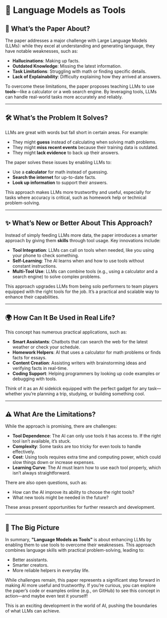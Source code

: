 # 📄 Language Models as Tools

## 🧐 What’s the Paper About?
The paper addresses a major challenge with Large Language Models (LLMs): while they excel at understanding and generating language, they have notable weaknesses, such as:
- **Hallucinations**: Making up facts.
- **Outdated Knowledge**: Missing the latest information.
- **Task Limitations**: Struggling with math or finding specific details.
- **Lack of Explainability**: Difficulty explaining how they arrived at answers.

To overcome these limitations, the paper proposes teaching LLMs to use **tools**—like a calculator or a web search engine. By leveraging tools, LLMs can handle real-world tasks more accurately and reliably.

---

## 🛠 What’s the Problem It Solves?
LLMs are great with words but fall short in certain areas. For example:
- They might **guess** instead of calculating when solving math problems.
- They might **miss recent events** because their training data is outdated.
- They might **lack evidence** to back up their answers.

The paper solves these issues by enabling LLMs to:
- Use a **calculator** for math instead of guessing.
- **Search the internet** for up-to-date facts.
- **Look up information** to support their answers.

This approach makes LLMs more trustworthy and useful, especially for tasks where accuracy is critical, such as homework help or technical problem-solving.

---

## ✨ What’s New or Better About This Approach?
Instead of simply feeding LLMs more data, the paper introduces a smarter approach by giving them **skills** through tool usage. Key innovations include:
- **Tool Integration**: LLMs can call on tools when needed, like you using your phone to check something.
- **Self-Learning**: The AI learns when and how to use tools without constant instructions.
- **Multi-Tool Use**: LLMs can combine tools (e.g., using a calculator and a search engine) to solve complex problems.

This approach upgrades LLMs from being solo performers to team players equipped with the right tools for the job. It’s a practical and scalable way to enhance their capabilities.

---

## 🌍 How Can It Be Used in Real Life?
This concept has numerous practical applications, such as:
- **Smart Assistants**: Chatbots that can search the web for the latest weather or check your schedule.
- **Homework Helpers**: AI that uses a calculator for math problems or finds facts for essays.
- **Content Creation**: Assisting writers with brainstorming ideas and verifying facts in real-time.
- **Coding Support**: Helping programmers by looking up code examples or debugging with tools.

Think of it as an AI sidekick equipped with the perfect gadget for any task—whether you’re planning a trip, studying, or building something cool.

---

## ⚠️ What Are the Limitations?
While the approach is promising, there are challenges:
- **Tool Dependence**: The AI can only use tools it has access to. If the right tool isn’t available, it’s stuck.
- **Complexity**: Some tasks are too tricky for even tools to handle effectively.
- **Cost**: Using tools requires extra time and computing power, which could slow things down or increase expenses.
- **Learning Curve**: The AI must learn how to use each tool properly, which isn’t always straightforward.

There are also open questions, such as:
- How can the AI improve its ability to choose the right tools?
- What new tools might be needed in the future?

These areas present opportunities for further research and development.

---

## 🌟 The Big Picture
In summary, **"Language Models as Tools"** is about enhancing LLMs by enabling them to use tools to overcome their weaknesses. This approach combines language skills with practical problem-solving, leading to:
- Better assistants.
- Smarter creators.
- More reliable helpers in everyday life.

While challenges remain, this paper represents a significant step forward in making AI more useful and trustworthy. If you’re curious, you can explore the paper’s code or examples online (e.g., on GitHub) to see this concept in action—and maybe even test it yourself!

This is an exciting development in the world of AI, pushing the boundaries of what LLMs can achieve.